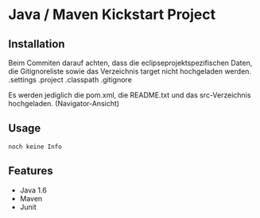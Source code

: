 Java / Maven Kickstart Project
==============================

Installation
------------

Beim Commiten darauf achten, dass die eclipseprojektspezifischen Daten, die Gitignoreliste sowie das Verzeichnis target nicht hochgeladen werden.
.settings
.project
.classpath
.gitignore

Es werden jediglich die pom.xml, die README.txt und das src-Verzeichnis hochgeladen. (Navigator-Ansicht)

Usage
-----

    noch keine Info

Features
--------

* Java 1.6
* Maven
* Junit

